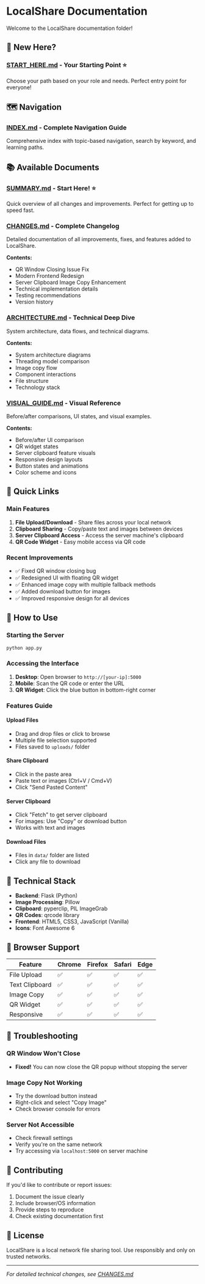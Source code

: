 # LocalShare Documentation

Welcome to the LocalShare documentation folder!

## 🚀 New Here?

### [START_HERE.md](./START_HERE.md) - Your Starting Point ⭐
Choose your path based on your role and needs. Perfect entry point for everyone!

## 🗺️ Navigation

### [INDEX.md](./INDEX.md) - Complete Navigation Guide
Comprehensive index with topic-based navigation, search by keyword, and learning paths.

## 📚 Available Documents

### [SUMMARY.md](./SUMMARY.md) - Start Here! ⭐
Quick overview of all changes and improvements. Perfect for getting up to speed fast.

### [CHANGES.md](./CHANGES.md) - Complete Changelog
Detailed documentation of all improvements, fixes, and features added to LocalShare.

**Contents:**
- QR Window Closing Issue Fix
- Modern Frontend Redesign
- Server Clipboard Image Copy Enhancement
- Technical implementation details
- Testing recommendations
- Version history

### [ARCHITECTURE.md](./ARCHITECTURE.md) - Technical Deep Dive
System architecture, data flows, and technical diagrams.

**Contents:**
- System architecture diagrams
- Threading model comparison
- Image copy flow
- Component interactions
- File structure
- Technology stack

### [VISUAL_GUIDE.md](./VISUAL_GUIDE.md) - Visual Reference
Before/after comparisons, UI states, and visual examples.

**Contents:**
- Before/after UI comparison
- QR widget states
- Server clipboard feature visuals
- Responsive design layouts
- Button states and animations
- Color scheme and icons

## 🚀 Quick Links

### Main Features
1. **File Upload/Download** - Share files across your local network
2. **Clipboard Sharing** - Copy/paste text and images between devices
3. **Server Clipboard Access** - Access the server machine's clipboard
4. **QR Code Widget** - Easy mobile access via QR code

### Recent Improvements
- ✅ Fixed QR window closing bug
- ✅ Redesigned UI with floating QR widget
- ✅ Enhanced image copy with multiple fallback methods
- ✅ Added download button for images
- ✅ Improved responsive design for all devices

## 📖 How to Use

### Starting the Server
```bash
python app.py
```

### Accessing the Interface
1. **Desktop**: Open browser to `http://[your-ip]:5000`
2. **Mobile**: Scan the QR code or enter the URL
3. **QR Widget**: Click the blue button in bottom-right corner

### Features Guide

#### Upload Files
- Drag and drop files or click to browse
- Multiple file selection supported
- Files saved to `uploads/` folder

#### Share Clipboard
- Click in the paste area
- Paste text or images (Ctrl+V / Cmd+V)
- Click "Send Pasted Content"

#### Server Clipboard
- Click "Fetch" to get server clipboard
- For images: Use "Copy" or download button
- Works with text and images

#### Download Files
- Files in `data/` folder are listed
- Click any file to download

## 🔧 Technical Stack

- **Backend**: Flask (Python)
- **Image Processing**: Pillow
- **Clipboard**: pyperclip, PIL ImageGrab
- **QR Codes**: qrcode library
- **Frontend**: HTML5, CSS3, JavaScript (Vanilla)
- **Icons**: Font Awesome 6

## 📱 Browser Support

| Feature | Chrome | Firefox | Safari | Edge |
|---------|--------|---------|--------|------|
| File Upload | ✅ | ✅ | ✅ | ✅ |
| Text Clipboard | ✅ | ✅ | ✅ | ✅ |
| Image Copy | ✅ | ✅ | ✅ | ✅ |
| QR Widget | ✅ | ✅ | ✅ | ✅ |
| Responsive | ✅ | ✅ | ✅ | ✅ |

## 🐛 Troubleshooting

### QR Window Won't Close
- **Fixed!** You can now close the QR popup without stopping the server

### Image Copy Not Working
- Try the download button instead
- Right-click and select "Copy Image"
- Check browser console for errors

### Server Not Accessible
- Check firewall settings
- Verify you're on the same network
- Try accessing via `localhost:5000` on server machine

## 📝 Contributing

If you'd like to contribute or report issues:
1. Document the issue clearly
2. Include browser/OS information
3. Provide steps to reproduce
4. Check existing documentation first

## 📄 License

LocalShare is a local network file sharing tool.
Use responsibly and only on trusted networks.

---

*For detailed technical changes, see [CHANGES.md](./CHANGES.md)*
